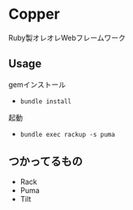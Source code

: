 # Copper

Ruby製オレオレWebフレームワーク

## Usage

gemインストール

 - ```bundle install```

起動

 - ```bundle exec rackup -s puma```
 
## つかってるもの

 - Rack
 - Puma
 - Tilt